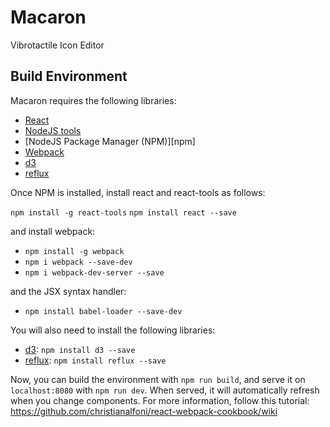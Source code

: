 # Macaron
Vibrotactile Icon Editor

## Build Environment

Macaron requires the following libraries:

 - [React][react]
 - [NodeJS tools][nodejs]
 - [NodeJS Package Manager (NPM)][npm]
 - [Webpack][webpack]
 - [d3][d3]
 - [reflux][reflux]

 Once NPM is installed, install react and react-tools as follows:

 `npm install -g react-tools`
 `npm install react --save`

 and install webpack:

 - `npm install -g webpack`
 - `npm i webpack --save-dev`
 - `npm i webpack-dev-server --save`

 and the JSX syntax handler:

- `npm install babel-loader --save-dev`

 You will also need to install the following libraries:

- [d3][d3]: `npm install d3 --save`
- [reflux][reflux]: `npm install reflux --save`

 Now, you can build the environment with `npm run build`, and serve it on `localhost:8080` with `npm run dev`. When served, it will automatically refresh when you change components. 
 For more information, follow this tutorial: https://github.com/christianalfoni/react-webpack-cookbook/wiki


[nodejs]: http://nodejs.org
[npmjs]: https://www.npmjs.org
[react]: http://facebook.github.io/react/
[webpack]: http://webpack.github.io
[d3]: http://d3js.org
[reflux]: https://github.com/spoike/refluxjs

